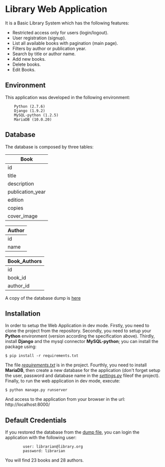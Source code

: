 # Library Web Application

It is a Basic Library System which has the following features:

- Restricted access only for users (login/logout).
- User registration (signup).
- List all available books with pagination (main page).
- Filters by author or publication year.
- Search by title or author name.
- Add new books.
- Delete books.
- Edit Books.

## Environment
This application was developed in the following environment:

		Python (2.7.6)
		Django (1.9.2)
		MySQL-python (1.2.5)
		MariaDB (10.0.20)

## Database
The database is composed by three tables:

| Book |					
|---|
| id |
| title |
| description |
| publication_year |
| edition |
| copies |
| cover_image |

| Author |
|---|
| id |
| name |

| Book_Authors |
|---|
| id |
| book_id |
| author_id |

A copy of the database dump is [here](https://github.com/jzelar/library/blob/master/library_db.sql)

## Installation
In order to setup the Web Application in dev mode. Firstly, you need to clone the project from the repository. Secondly, you need to setup your **Python** environment (version according the specification above). Thirdly, install **Django** and the mysql connector **MySQL-python**; you can install the package using:
		
	$ pip install -r requirements.txt
		
The file [*requirements.txt*](https://github.com/jzelar/library/blob/master/requirements.txt) is in the project. Fourthly, you need to install **MariaDB**, then create a new database for the application  (don't forget setup the user, password and database name in the [*settings.py*](https://github.com/jzelar/library/blob/master/library/settings.py) fileof the project). Finally, to run the web application in dev mode, execute:

	$ python manage.py runserver
	
And access to the application from your browser in the url: http://localhost:8000/

## Default Credentials
If you restored the database from the [dump file](https://github.com/jzelar/library/blob/master/library_db.sql), you can login the application with the following user:

			user: librarian@library.org
			password: librarian
	
You will find 23 books and 28 authors.